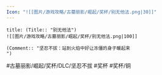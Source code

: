 ```yaml
---
Icon: "![[图片/游戏攻略/古墓丽影/崛起/奖杯/别无他法.png|30]]"
---
```

```ad-common-bronze-trophy
title: (Title:: "别无他法")
![[图片/游戏攻略/古墓丽影/崛起/奖杯/别无他法.png|100]]

(Comment:: "坚忍不拔：站到火焰中好让冻僵的身子暖起来
")
```

#古墓丽影/崛起/奖杯/DLC/坚忍不拔 #奖杯 #奖杯/铜
